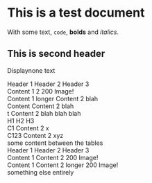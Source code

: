 # This is a test document

With some text, `code`, **bolds** and _italics_.

## This is second header

Displaynone text

Header 1 Header 2 Header 3  
Content 1 2 200 Image!  
Content 1 longer Content 2 blah  
Content  Content 2 blah  
t  Content 2 blah blah blah  
H1 H2 H3  
C1 Content 2 x  
C123 Content 2 xyz  
some content between the tables  
Header 1 Header 2 Header 3  
Content 1 Content 2 200 Image!  
Content 1 Content 2 longer 200 Image!  
something else entirely

